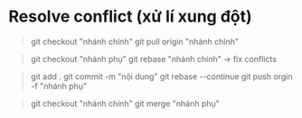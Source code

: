# Resolve conflict (xử lí xung đột)

> git checkout "nhánh chính"
> git pull origin "nhánh chính"

> git checkout "nhánh phụ"
> git rebase "nhánh chính"
-> fix conflicts

> git add .
> git commit -m "nội dung"
> git rebase --continue
> git push orgin -f "nhánh phụ"

> git checkout "nhánh chính"
> git merge "nhánh phụ"

